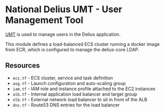 # National Delius UMT - User Management Tool

[UMT](https://github.com/ministryofjustice/ndelius-um) is used to manage users in the Delius application.

This module defines a load-balanced ECS cluster running a docker image from ECR, which is configured to manage the delius-core LDAP.

## Resources
* `ecs.tf` - ECS cluster, service and task definition
* `asg.tf` - Launch configuration and auto-scaling group
* `iam.tf` - IAM role and instance profile attached to the EC2 instances
* `alb.tf` - Internal application load balancer and target group
* `nlb.tf` - External network load balancer to sit in front of the ALB
* `dns.tf` - Route53 DNS entries for the load balancer
